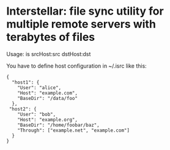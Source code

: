 # Interstellar: file sync utility for multiple remote servers with terabytes of files

Usage: is srcHost:src dstHost:dst

You have to define host configuration in ~/.isrc like this:

```
{
  "host1": {
    "User": "alice",
    "Host": "example.com",
    "BaseDir": "/data/foo"
  },
 "host2": {
    "User": "bob",
    "Host": "example.org",
    "BaseDir": "/home/foobar/baz",
    "Through": ["example.net", "example.com"]
  }
}
```

